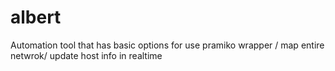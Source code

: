 # albert
Automation tool that has basic options for use pramiko wrapper / map entire netwrok/ update host info in realtime
